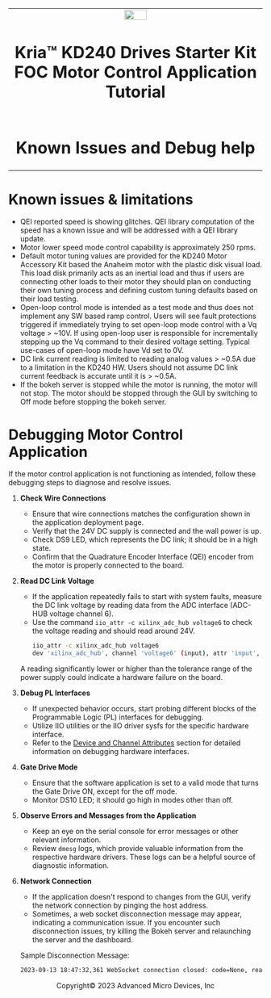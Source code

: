 <table class="sphinxhide">
 <tr>
   <td align="center"><img src="../../media/xilinx-logo.png" width="30%"/><h1> Kria&trade; KD240 Drives Starter Kit <br>FOC Motor Control Application Tutorial</h1>
   </td>
 </tr>
 <tr>
 <td align="center"><h1>Known Issues and Debug help</h1>

 </td>
 </tr>
</table>

# Known issues & limitations

* QEI reported speed is showing glitches. QEI library computation of the speed
has a known issue and will be addressed with a QEI library update.
* Motor lower speed mode control capability is approximately 250 rpms.
* Default motor tuning values are provided for the KD240 Motor Accessory Kit
based the Anaheim motor with the plastic disk visual load. This load disk
primarily acts as an inertial load and thus if users are connecting other loads
to their motor they should plan on conducting their own tuning process and
defining custom tuning defaults based on their load testing.
* Open-loop control mode is intended as a test mode and thus does not implement
any SW based ramp control. Users will see fault protections triggered if immediately
trying to set open-loop mode control with a Vq voltage > ~10V. If using open-loop
user is responsible for incrementally stepping up the Vq command to their desired
voltage setting.  Typical use-cases of open-loop mode have Vd set to 0V.
* DC link current reading is limited to reading analog values > ~0.5A due to a
limitation in the KD240 HW. Users should not assume DC link current feedback is
accurate until it is > ~0.5A.
* If the bokeh server is stopped while the motor is running, the motor will not
stop. The motor should be stopped through the GUI by switching to Off mode
before stopping the bokeh server.

# Debugging Motor Control Application

If the motor control application is not functioning as intended, follow these
debugging steps to diagnose and resolve issues.

1. **Check Wire Connections**
    - Ensure that wire connections matches the configuration shown in
the application deployment page.
    - Verify that the 24V DC supply is connected and the wall power is up.
    - Check DS9 LED, which represents the DC link; it should be in a high state.
    - Confirm that the Quadrature Encoder Interface (QEI) encoder from the motor
is properly connected to the board.

2. **Read DC Link Voltage**
    - If the application repeatedly fails to start with system faults,
measure the DC link voltage by reading data from the ADC interface
(ADC-HUB voltage channel 6).
    - Use the command `iio_attr -c xilinx_adc_hub voltage6` to check the
voltage reading and should read around 24V.
      ```bash
      iio_attr -c xilinx_adc_hub voltage6
      dev 'xilinx_adc_hub', channel 'voltage6' (input), attr 'input', value '25.116806030'
      ```
    A reading significantly lower or higher than the tolerance range of the power
    supply could indicate a hardware failure on the board.

3. **Debug PL Interfaces**
   - If unexpected behavior occurs, start probing different blocks of the
   Programmable Logic (PL) interfaces for debugging.
   - Utilize IIO utilities or the IIO driver sysfs for the specific hardware
   interface.
   - Refer to the [Device and Channel Attributes](./sw_arch.md#device-and-channel-attributes)
   section for detailed information on debugging hardware interfaces.

4. **Gate Drive Mode**
   - Ensure that the software application is set to a valid mode that turns
   the Gate Drive ON, except for the off mode.
   - Monitor DS10 LED; it should go high in modes other than off.

5. **Observe Errors and Messages from the Application**
   - Keep an eye on the serial console for error messages or other relevant
   information.
   - Review `dmesg` logs, which provide valuable information from the respective
   hardware drivers. These logs can be a helpful source of diagnostic information.

6. **Network Connection**
   - If the application doesn't respond to changes from the GUI, verify the network
   connection by pinging the host address.
   - Sometimes, a web socket disconnection message may appear, indicating a
   communication issue. If you encounter such disconnection issues, try killing the
   Bokeh server and relaunching the server and the dashboard.

   Sample Disconnection Message:
   ```bash
   2023-09-13 18:47:32,361 WebSocket connection closed: code=None, reason=None
   ``````

<!---

Licensed under the Apache License, Version 2.0 (the "License"); you may not use
this file except in compliance with the License.

You may obtain a copy of the License at http://www.apache.org/licenses/LICENSE-2.0.

Unless required by applicable law or agreed to in writing, software distributed
under the License is distributed on an "AS IS" BASIS, WITHOUT WARRANTIES OR
CONDITIONS OF ANY KIND, either express or implied. See the License for the
specific language governing permissions and limitations under the License.

-->

<p class="sphinxhide" align="center">Copyright&copy; 2023 Advanced Micro Devices, Inc</p>
